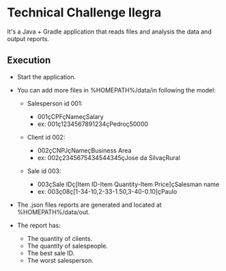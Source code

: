 # Technical Challenge Ilegra
   
It's a Java + Gradle application that reads files and analysis the data and output reports.

        
## Execution

- Start the application.
- You can add more files in %HOMEPATH%/data/in following the model:
    - Salesperson id 001:
        - 001çCPFçNameçSalary
        - ex: 001ç1234567891234çPedroç50000
    
    - Client id 002:
        - 002çCNPJçNameçBusiness Area
        - ex: 002ç2345675434544345çJose da SilvaçRural
      
    - Sale id 003:
        - 003çSale IDç[Item ID-Item Quantity-Item Price]çSalesman name
        - ex: 003ç08ç[1-34-10,2-33-1.50,3-40-0.10]çPaulo

- The .json files reports are generated and located at %HOMEPATH%/data/out.

- The report has: 
    
    - The quantity of clients.
    - The quantity of salespeople.
    - The best sale ID.
    - The worst salesperson.





